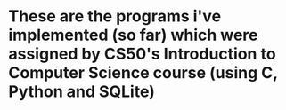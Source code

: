 # These are the programs i've implemented (so far) which were assigned by CS50's Introduction to Computer Science course (using C, Python and SQLite)
